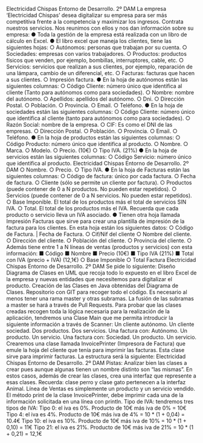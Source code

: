 Electricidad Chispas
Entorno de Desarrollo. 2º DAM
La empresa ‘Electricidad Chispas’ desea digitalizar su empresa para ser más competitiva frente a la
competencia y maximizar los ingresos. Contrata nuestros servicios.
Nos reunimos con ellos y nos dan información sobre su empresa:
● Toda la gestión de la empresa está realizada con un libro de cálculo en Excel.
● El libro excel que maneja los clientes, tiene las siguientes hojas:
○ Autónomos: personas que trabajan por su cuenta.
○ Sociedades: empresas con varios trabajadores.
○ Productos: productos físicos que venden, por ejemplo, bombillas, interruptores, cable,
etc.
○ Servicios: servicios que realizan a sus clientes, por ejemplo, reparación de una
lámpara, cambio de un diferencial, etc.
○ Facturas: facturas que hacen a sus clientes.
○ Impresión factura.
● En la hoja de autónomos están las siguientes columnas:
○ Código Cliente: número único que identifica al cliente (Tanto para autónomos como
para sociedades).
○ Nombre: nombre del autónomo.
○ Apellidos: apellidos del autónomo.
○ Dni.
○ Dirección Postal.
○ Población.
○ Provincia.
○ Email.
○ Teléfono.
● En la hoja de sociedades están las siguientes columnas:
○ Código Cliente: número único que identifica al cliente (tanto para autónomos como
para sociedades).
○ Razón Social: nombre de la empresa.
○ CIF: Es como el DNI de las empresas.
○ Dirección Postal.
○ Población.
○ Provincia.
○ Email.
○ Teléfono.
● En la hoja de productos están las siguientes columnas:
○ Código Producto: número único que identifica al producto.
○ Nombre.
○ Marca.
○ Modelo.
○ Precio. (10€)
○ Tipo IVA. (21%)
● En la hoja de servicios están las siguientes columnas:
○ Código Servicio: número único que identifica al producto.
Electricidad Chispas
Entorno de Desarrollo. 2º DAM
○ Nombre.
○ Precio.
○ Tipo IVA.
● En la hoja de Facturas están las siguientes columnas:
○ Código de factura: único por cada factura.
○ Fecha de factura.
○ Cliente (sólo se permite un cliente por factura).
○ Productos (puede contener de 0 a N productos. No pueden estar repetidos).
○ Servicios (puede contener de 0 a N servicios. No pueden estar repetidos).
○ Base Imponible. El total de los productos más el total de servicios SIN IVA.
○ Total. El total de los productos más el IVA. Recuerda que cada producto o servicio
lleva un IVA asociado.
● Tienen otra hoja llamada Impresión Facturas que sirve para crear una plantilla de impresión
de la factura para los clientes. En esta hoja están los siguientes datos:
○ Código de Factura. | Fecha de Factura.
○ Cif/Nif del cliente
○ Nombre del cliente.
○ Dirección del cliente.
○ Población del cliente.
○ Provincia del cliente.
○ Además tiene entre 1 a N líneas de ventas (productos y servicios) con esta información:
■ Código
■ Nombre
■ Precio (10€)
■ Tipo IVA (21%)
■ Total con IVA (precio + IVA) (12,1€)
○ Base Imponible
○ Total Factura
Electricidad Chispas
Entorno de Desarrollo. 2º DAM
Se pide lo siguiente:
Diseño Diagrama de Clases en UML que recoja todo lo expuesto en el libro Excel de la
empresa y nuevas entidades que necesitemos para digitalizar el producto.
Creación de las Clases en Java obtenidas del Diagrama de Clases.
Repositorio con GIT para recoger todo el código. Es necesario al menos tener una rama
master y otras subramas. La fusión de las subramas a master se hará a través de Pull
Requests.
Para probar que las clases creadas recogen toda la lógica necesaria para la realización de la
aplicación, tendremos una Clase Main que me permita introducir la siguiente información a
través de Scanner:
Un cliente autónomo.
Un cliente sociedad.
Dos productos.
Dos servicios.
Una factura con:
Autónomo.
Un producto.
Un servicio.
Una factura con:
Sociedad.
Un producto.
Un servicio.
Crearemos una clase llamada InvoicePrinter (Impresora de Factura) que emule la hoja del
cliente que tenía para imprimir las facturas. Esta clase sirve para imprimir facturas. La
estructura será la siguiente:
Electricidad Chispas
Entorno de Desarrollo. 2º DAM
Pistas:
Analizar bien las clases a crear pues aunque algunas tienen un nombre distinto son “las
mismas”. En estos casos, además de crear las clases, crea una interfaz que represente a esas
clases. Recuerda: clase perro y clase gato pertenecen a la interfaz Animal.
Línea de Ventas es simplemente un producto y un servicio vendido.
El método print de la clase InvoicePrinter, debe imprimir cada una de la información solicitada
en una línea con println.
Tipo de IVA: tendremos tres tipos de IVA:
Tipo 0: el iva es 0%. Producto de 10€ más iva de 0% = 10€
Tipo 4: el iva es 4%. Producto de 10€ más iva de 4% = 10 * (1 + 0,04) = 10.4€
Tipo 10: el iva es 10%. Producto de 10€ más iva de 10% = 10 * (1 + 0,10) = 11€
Tipo 21: el iva es 21%. Producto de 10€ más iva de 21% = 10 * (1 + 0,21) = 12,1€